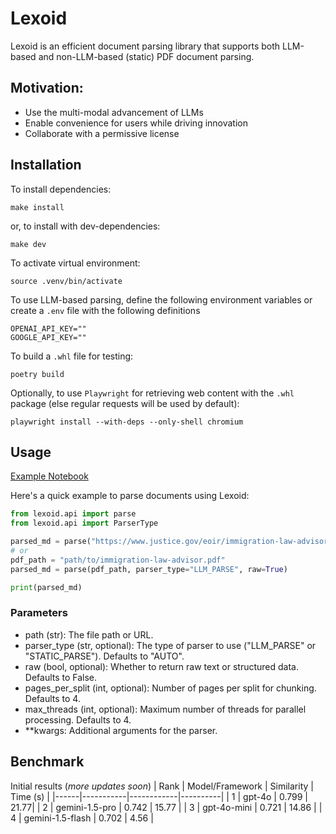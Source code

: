 # Lexoid

Lexoid is an efficient document parsing library that supports both LLM-based and non-LLM-based (static) PDF document parsing.

## Motivation:
- Use the multi-modal advancement of LLMs
- Enable convenience for users while driving innovation
- Collaborate with a permissive license

## Installation
To install dependencies:
```
make install
```
or, to install with dev-dependencies:
```
make dev
```

To activate virtual environment:
```
source .venv/bin/activate
```

To use LLM-based parsing, define the following environment variables or create a `.env` file with the following definitions
```
OPENAI_API_KEY=""
GOOGLE_API_KEY=""
```

To build a `.whl` file for testing:
```
poetry build
```

Optionally, to use `Playwright` for retrieving web content with the `.whl` package (else regular requests will be used by default):
```
playwright install --with-deps --only-shell chromium
```

## Usage
[Example Notebook](https://github.com/oidlabs-com/Lexoid/blob/main/examples/example_notebook.ipynb)

Here's a quick example to parse documents using Lexoid:
``` python
from lexoid.api import parse
from lexoid.api import ParserType

parsed_md = parse("https://www.justice.gov/eoir/immigration-law-advisor", parser_type="LLM_PARSE", raw=True)
# or
pdf_path = "path/to/immigration-law-advisor.pdf"
parsed_md = parse(pdf_path, parser_type="LLM_PARSE", raw=True)

print(parsed_md)
```

### Parameters
- path (str): The file path or URL.
- parser_type (str, optional): The type of parser to use ("LLM_PARSE" or "STATIC_PARSE"). Defaults to "AUTO".
- raw (bool, optional): Whether to return raw text or structured data. Defaults to False.
- pages_per_split (int, optional): Number of pages per split for chunking. Defaults to 4.
- max_threads (int, optional): Maximum number of threads for parallel processing. Defaults to 4.
- **kwargs: Additional arguments for the parser.

## Benchmark
Initial results (_more updates soon_)
| Rank | Model/Framework | Similarity | Time (s) |
|------|-----------|------------|----------|
| 1 | gpt-4o | 0.799 | 21.77|
| 2 | gemini-1.5-pro | 0.742 | 15.77 |
| 3 | gpt-4o-mini | 0.721 | 14.86 |
| 4 | gemini-1.5-flash | 0.702 | 4.56 |
